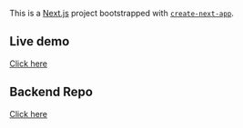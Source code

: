 This is a [Next.js](https://nextjs.org/) project bootstrapped with [`create-next-app`](https://github.com/vercel/next.js/tree/canary/packages/create-next-app).

## Live demo

[Click here](https://m1p-self.vercel.app)



## Backend Repo

[Click here](https://github.com/SenQii/m1)

